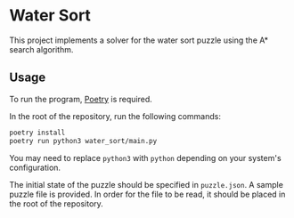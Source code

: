 # Water Sort

This project implements a solver for the water sort puzzle using the A* search algorithm.

## Usage

To run the program, [Poetry](https://python-poetry.org) is required.

In the root of the repository, run the following commands:

```bash
poetry install
poetry run python3 water_sort/main.py
```

You may need to replace `python3` with `python` depending on your system's configuration.

The initial state of the puzzle should be specified in `puzzle.json`. A sample puzzle file is provided. In order for the file to be read, it should be placed in the root of the repository.